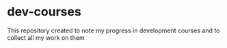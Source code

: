 # dev-courses

This repository created to note my progress in development courses and to collect all my work on them
